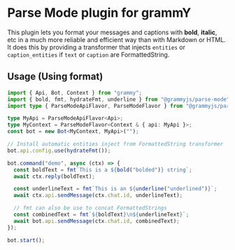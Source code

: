 # Parse Mode plugin for grammY

This plugin lets you format your messages and captions with **bold**, __italic__, etc in a much more reliable and efficient way than with Markdown or HTML.
It does this by providing a transformer that injects `entities` or `caption_entities` if `text` or `caption` are FormattedString.

## Usage (Using format)

```ts
import { Api, Bot, Context } from "grammy";
import { bold, fmt, hydrateFmt, underline } from "@grammyjs/parse-mode";
import type { ParseModeApiFlavor, ParseModeFlavor } from "@grammyjs/parse-mode";

type MyApi = ParseModeApiFlavor<Api>;
type MyContext = ParseModeFlavor<Context & { api: MyApi }>;
const bot = new Bot<MyContext, MyApi>("");

// Install automatic entities inject from FormattedString transformer
bot.api.config.use(hydrateFmt());

bot.command("demo", async (ctx) => {
  const boldText = fmt`This is a ${bold("bolded")} string`;
  await ctx.reply(boldText);

  const underlineText = fmt`This is an ${underline("underlined")}`;
  await ctx.api.sendMessage(ctx.chat.id, underlineText);

  // fmt can also be use to concat FormattedStrings
  const combinedText = fmt`${boldText}\n${underlineText}`;
  await bot.api.sendMessage(ctx.chat.id, combinedText);
});

bot.start();
```
